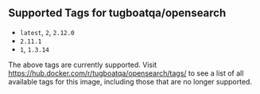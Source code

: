 ## Supported Tags for tugboatqa/opensearch

* `latest`, `2`, `2.12.0`
* `2.11.1`
* `1`, `1.3.14`

The above tags are currently supported. Visit https://hub.docker.com/r/tugboatqa/opensearch/tags/ to see a list of all available tags for this image, including those that are no longer supported.
